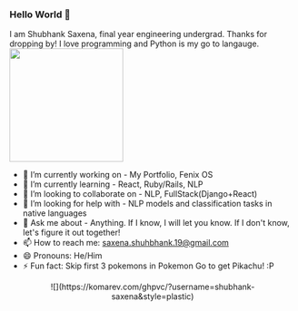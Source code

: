 ### Hello World 👋

<!--
**shubhank-saxena/shubhank-saxena** is a ✨ _special_ ✨ repository because its `README.md` (this file) appears on your GitHub profile.
Here are some ideas to get you started:
-->
I am Shubhank Saxena, final year engineering undergrad. Thanks for dropping by! I love programming and Python is my go to langauge. <br/>
<img align='center' src='https://user-images.githubusercontent.com/5713670/87202985-820dcb80-c2b6-11ea-9f56-7ec461c497c3.gif' width='200"'>

- 🔭 I’m currently working on - My Portfolio, Fenix OS
- 🌱 I’m currently learning - React, Ruby/Rails, NLP
- 👯 I’m looking to collaborate on - NLP, FullStack(Django+React)
- 🤔 I’m looking for help with - NLP models and classification tasks in native languages
- 💬 Ask me about - Anything. If I know, I will let you know. If I don't know, let's figure it out together!
- 📫 How to reach me: saxena.shuhbhank.19@gmail.com 
- 😄 Pronouns: He/Him
- ⚡ Fun fact: Skip first 3 pokemons in Pokemon Go to get Pikachu! :P

<div align = "center">
![](https://komarev.com/ghpvc/?username=shubhank-saxena&style=plastic)
</div>
